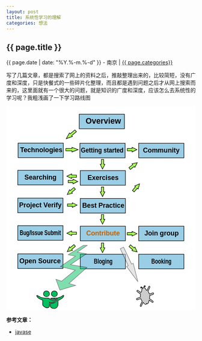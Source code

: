 ```yaml
---
layout: post
title: 系统性学习的理解
categories: 想法
---
```


## {{ page.title }}

{{ page.date | date: "%Y.%-m.%-d" }} - 南京 | <a href="/archive#{{ page.categories }}">{{ page.categories}}</a>

写了几篇文章，都是搜索了网上的资料之后，推敲整理出来的，比较简短，没有广度和深度，只是快餐式的一些碎片化整理，而且都是遇到问题之后才从网上搜索而来的，这里面就有一个很大的问题，就是知识的广度和深度，应该怎么去系统性的学习呢？我粗浅画了一下学习路线图

<svg width="570" height="615" xmlns="http://www.w3.org/2000/svg" viewBox="0 0 570 615" enable-background="new 0 0 570 615" xml:space="preserve">
 <g>
  <title>background</title>
  <rect x="-1" y="-1" width="572" height="617" id="canvas_background" fill="#fff"/>
  <g id="canvasGrid" display="none">
   <rect id="svg_9" width="100%" height="100%" x="0" y="0" stroke-width="0" fill="url(#gridpattern)"/>
  </g>
 </g>
 <g>
  <title>Layer 1</title>
  <rect fill="#9ACEE6" stroke="#000" stroke-width="1.5" x="219.5" y="23.5" width="136" height="44" id="svg_1"/>
  <text fill="#000000" stroke="#000" stroke-width="0" stroke-opacity="null" fill-opacity="null" x="238.5" y="52.5" id="svg_2" font-size="24" font-family="Helvetica, Arial, sans-serif" text-anchor="start" xml:space="preserve" font-weight="bold">Overview</text>
  <rect fill="#9ACEE6" stroke="#000" stroke-width="1.5" x="221.5" y="111" width="136" height="44" id="svg_3"/>
  <text fill="#000000" stroke-width="0" stroke-opacity="null" fill-opacity="null" x="224.5" y="139" id="svg_4" font-size="20" font-family="Helvetica, Arial, sans-serif" text-anchor="start" xml:space="preserve" font-weight="bold" transform="matrix(0.9015709161758423,0,0,1,22.097329318523407,0) " stroke="#000">Getting started</text>
  <rect fill="#9ACEE6" stroke="#000" stroke-width="1.5" x="398.5" y="111" width="136" height="44" id="svg_5"/>
  <text fill="#000000" stroke="#000" stroke-width="0" stroke-opacity="null" fill-opacity="null" x="411.5" y="139" id="svg_6" font-size="20" font-family="Helvetica, Arial, sans-serif" text-anchor="start" xml:space="preserve" font-weight="bold">Community</text>
  <rect fill="#9ACEE6" stroke="#000" stroke-width="1.5" x="35.5" y="110.5" width="136" height="44" id="svg_7"/>
  <text fill="#000000" stroke="#000" stroke-width="0" stroke-opacity="null" fill-opacity="null" x="41.5" y="138.5" id="svg_8" font-size="20" font-family="Helvetica, Arial, sans-serif" text-anchor="start" xml:space="preserve" font-weight="bold">Technologies</text>
  <path fill="#aaff56" stroke-width="1.5" stroke-opacity="null" d="m190.6151,130.30193l7,-18.45565l7,18.45565l-3.5,0l0,18.54445l-7,0l0,-18.54445l-3.5,0z" id="svg_11" transform="rotate(89.75519561767578 197.6150970458984,130.34632873535156) " stroke="#000"/>
  <path fill="#aaff56" stroke-width="1.5" stroke-opacity="null" d="m371.61518,130.32859l7,-14.46529l7,14.46529l-3.5,0l0,14.53489l-7,0l0,-14.53489l-3.5,0z" id="svg_13" transform="rotate(89.75519561767578 378.6151733398437,130.36340332031253) " stroke="#000"/>
  <rect fill="#9ACEE6" stroke="#000" stroke-width="1.5" x="222.5" y="193.5" width="136" height="44" id="svg_14"/>
  <text fill="#000000" stroke="#000" stroke-width="0" stroke-opacity="null" fill-opacity="null" x="244.5" y="221.5" id="svg_15" font-size="20" font-family="Helvetica, Arial, sans-serif" text-anchor="start" xml:space="preserve" font-weight="bold">Exercises</text>
  <rect fill="#9ACEE6" stroke="#000" stroke-width="1.5" x="222.5" y="277.5" width="136" height="44" id="svg_16"/>
  <text fill="#000000" stroke="#000" stroke-width="0" stroke-opacity="null" fill-opacity="null" x="228.5" y="305.5" id="svg_17" font-size="20" font-family="Helvetica, Arial, sans-serif" text-anchor="start" xml:space="preserve" font-weight="bold">Best Practice</text>
  <path fill="#aaff56" stroke-width="1.5" stroke-opacity="null" d="m187.6151,85.30193l7,-18.45565l7,18.45565l-3.5,0l0,18.54445l-7,0l0,-18.54445l-3.5,0z" id="svg_18" transform="rotate(-130 194.61509704589847,85.34632873535158) " stroke="#000"/>
  <path fill="#aaff56" stroke-width="1.5" stroke-opacity="null" d="m282.61518,174.32859l7,-14.46529l7,14.46529l-3.5,0l0,14.53489l-7,0l0,-14.53489l-3.5,0z" id="svg_19" transform="rotate(180 289.61517333984375,174.36338806152347) " stroke="#000"/>
  <path fill="#aaff56" stroke-width="1.5" stroke-opacity="null" d="m282.61518,257.32859l7,-14.46529l7,14.46529l-3.5,0l0,14.53489l-7,0l0,-14.53489l-3.5,0z" id="svg_20" transform="rotate(180 289.61517333984375,257.3634033203125) " stroke="#000"/>
  <path fill="#aaff56" stroke-width="1.5" stroke-opacity="null" d="m375.61518,178.32859l7,-14.46529l7,14.46529l-3.5,0l0,14.53489l-7,0l0,-14.53489l-3.5,0z" id="svg_21" transform="rotate(52.56956481933594 382.61517333984364,178.36338806152347) " stroke="#000"/>
  <path fill="#aaff56" stroke-width="1.5" stroke-opacity="null" d="m384.61518,244.32859l7,-14.46529l7,14.46529l-3.5,0l0,14.53489l-7,0l0,-14.53489l-3.5,0z" id="svg_22" transform="rotate(40.49724578857422 391.6151733398438,244.36338806152344) " stroke="#000"/>
  <rect fill="#9ACEE6" stroke="#000" stroke-width="1.5" x="34.5" y="276.5" width="136" height="44" id="svg_25"/>
  <text fill="#000000" stroke="#000" stroke-width="0" stroke-opacity="null" fill-opacity="null" x="38.5" y="304.5" id="svg_26" font-size="20" font-family="Helvetica, Arial, sans-serif" text-anchor="start" xml:space="preserve" font-weight="bold">Project Verify</text>
  <path fill="#aaff56" stroke-width="1.5" stroke-opacity="null" d="m187.61518,256.32859l7,-14.46529l7,14.46529l-3.5,0l0,14.53489l-7,0l0,-14.53489l-3.5,0z" id="svg_27" transform="rotate(-129.64341735839844 194.61517333984375,256.3634033203125) " stroke="#000"/>
  <path fill="#aaff56" stroke-width="1.5" stroke-opacity="null" d="m191.61518,297.32859l7,-14.46529l7,14.46529l-3.5,0l0,14.53489l-7,0l0,-14.53489l-3.5,0z" id="svg_28" transform="rotate(90.16181182861328 198.61517333984375,297.3634033203125) " stroke="#000"/>
  <rect fill="#9ACEE6" stroke="#000" stroke-width="1.5" x="34.5" y="192.5" width="136" height="44" id="svg_29"/>
  <text fill="#000000" stroke="#000" stroke-width="0" stroke-opacity="null" fill-opacity="null" x="54.5" y="220.5" id="svg_30" font-size="20" font-family="Helvetica, Arial, sans-serif" text-anchor="start" xml:space="preserve" font-weight="bold">Searching</text>
  <path fill="#aaff56" stroke-width="1.5" stroke-opacity="null" d="m193.61518,226.32859l7,-14.46529l7,14.46529l-3.5,0l0,14.53489l-7,0l0,-14.53489l-3.5,0z" id="svg_32" transform="rotate(90.16181182861328 200.61517333984372,226.36340332031253) " stroke="#000"/>
  <path fill="#aaff56" stroke-width="1.5" stroke-opacity="null" d="m189.61518,210.32859l7,-14.46529l7,14.46529l-3.5,0l0,14.53489l-7,0l0,-14.53489l-3.5,0z" id="svg_33" transform="rotate(-90 196.61517333984378,210.36338806152344) " stroke="#000"/>
  <rect fill="#9ACEE6" stroke="#000" stroke-width="1.5" x="222.5" y="361" width="136" height="44" id="svg_34"/>
  <text fill="#bf5f00" stroke="#000" stroke-width="0" stroke-opacity="null" x="240.5" y="389" id="svg_35" font-size="20" font-family="Helvetica, Arial, sans-serif" text-anchor="start" xml:space="preserve" font-weight="bold">Contribute</text>
  <path fill="#aaff56" stroke-width="1.5" stroke-opacity="null" d="m282.61518,340.32859l7,-14.46529l7,14.46529l-3.5,0l0,14.53489l-7,0l0,-14.53489l-3.5,0z" id="svg_36" transform="rotate(180 289.61517333984375,340.3634033203125) " stroke="#000"/>
  <rect fill="#9ACEE6" stroke="#000" stroke-width="1.5" x="34.5" y="359.5" width="136" height="44" id="svg_37"/>
  <text fill="#000000" stroke-width="0" stroke-opacity="null" fill-opacity="null" x="41.226356" y="387.5" id="svg_38" font-size="20" font-family="Helvetica, Arial, sans-serif" text-anchor="start" xml:space="preserve" font-weight="bold" transform="matrix(0.7335799932479858,0,0,1,10.257170259952545,0) " stroke="#000">Bug/Issue Submit</text>
  <path fill="#aaff56" stroke-width="1.5" stroke-opacity="null" d="m189.61518,382.21529l7,-14.46529l7,14.46529l-3.5,0l0,14.53489l-7,0l0,-14.53489l-3.5,0z" id="svg_39" transform="rotate(-90 196.61517333984378,382.2500915527344) " stroke="#000"/>
  <rect fill="#9ACEE6" stroke="#000" stroke-width="1.5" x="398.5" y="361" width="136" height="44" id="svg_40"/>
  <text fill="#000000" stroke="#000" stroke-width="0" stroke-opacity="null" fill-opacity="null" x="415.5" y="389" id="svg_41" font-size="20" font-family="Helvetica, Arial, sans-serif" text-anchor="start" xml:space="preserve" font-weight="bold">Join group</text>
  <path fill="#aaff56" stroke-width="1.5" stroke-opacity="null" d="m371.61518,383.71526l7,-14.46529l7,14.46529l-3.5,0l0,14.53489l-7,0l0,-14.53489l-3.5,0z" id="svg_42" transform="rotate(89.75519561767578 378.6151733398438,383.75006103515625) " stroke="#000"/>
  <rect fill="#9ACEE6" stroke="#000" stroke-width="1.5" x="34.5" y="444.5" width="136" height="44" id="svg_43"/>
  <text fill="#000000" stroke-width="0" stroke-opacity="null" fill-opacity="null" x="39.31318" y="472.5" id="svg_44" font-size="20" font-family="Helvetica, Arial, sans-serif" text-anchor="start" xml:space="preserve" font-weight="bold" stroke="#000">Open Source</text>
  <rect fill="#9ACEE6" stroke="#000" stroke-width="1.5" x="222.5" y="445.5" width="136" height="44" id="svg_45"/>
  <text fill="#000000" stroke-width="0" stroke-opacity="null" fill-opacity="null" x="335.841795" y="473.5" id="svg_46" font-size="20" font-family="Helvetica, Arial, sans-serif" text-anchor="start" xml:space="preserve" font-weight="bold" transform="matrix(0.7558839278826781,0,0,1,9.75894837402484,0) " stroke="#000">Bloging</text>
  <rect fill="#9ACEE6" stroke="#000" stroke-width="1.5" x="398.5" y="445.5" width="136" height="44" id="svg_47"/>
  <text fill="#000000" stroke-width="0" stroke-opacity="null" fill-opacity="null" x="564.712913" y="473.5" id="svg_48" font-size="20" font-family="Helvetica, Arial, sans-serif" text-anchor="start" xml:space="preserve" font-weight="bold" transform="matrix(0.7558839278826781,0,0,1,9.75894837402484,0) " stroke="#000">Booking</text>
  <path fill="#aaff56" stroke-width="1.5" stroke-opacity="null" d="m187.61518,428.32859l7,-14.46529l7,14.46529l-3.5,0l0,14.53489l-7,0l0,-14.53489l-3.5,0z" id="svg_49" transform="rotate(-129.64341735839844 194.61517333984375,428.36340332031244) " stroke="#000"/>
  <path fill="#aaff56" stroke-width="1.5" stroke-opacity="null" d="m282.61518,426.21529l7,-14.46529l7,14.46529l-3.5,0l0,14.53489l-7,0l0,-14.53489l-3.5,0z" id="svg_50" transform="rotate(180 289.61517333984375,426.2500915527344) " stroke="#000"/>
  <path fill="#aaff56" stroke-width="1.5" stroke-opacity="null" d="m375.61518,429.19121l7,-14.46529l7,14.46529l-3.5,0l0,14.53489l-7,0l0,-14.53489l-3.5,0z" id="svg_51" transform="rotate(130 382.61517333984375,429.2260131835938) " stroke="#000"/>
  <path fill="#00bf5f" stroke-width="1.5" stroke-opacity="null" d="m208.18022,451.58354l-45.43758,31.16385l44.87586,10.70626l-41.47836,33.45707l-16.74649,-5.64973l11.8777,32.24894l47.20312,-14.07002l-19.92992,-5.8812l54.11849,-48.05518l-49.47041,-8.70967l47.77168,-32.47322l-27.24987,-4.87568l29.67919,-20.63843l-10.90287,-0.29661l-46.05624,28.31371l21.7457,4.75992l0,-0.00001z" id="svg_52" stroke="#000" opacity="0.5"/>
  <path fill="#00bf5f" stroke-width="1.5" stroke-opacity="null" d="m169.00239,570.958c-2.71718,2.90944 -14.41867,6.59967 -15.9279,6.59967l-12.82703,0c-2.12883,0 -5.33488,0.40272 -6.84411,1.32596c0.17338,0.14794 0.34676,0.29587 0.51445,0.44655c1.15963,1.03831 3.87113,2.50124 6.26998,2.50124c1.12837,0 2.05494,-0.31505 2.84224,-0.96981c3.34815,-2.75876 5.0876,-3.08204 6.0966,-3.08204c1.19658,0 2.22547,0.52874 2.83087,1.45473c1.13689,1.71498 0.30128,3.9587 -0.5514,5.71751c-2.04072,4.17514 -8.69156,8.68724 -15.90232,8.68724c-0.00568,0 -0.00568,0 -0.01137,0c-1.00615,0 -1.99241,-0.09041 -2.93603,-0.27122l0,8.9064c0,2.03277 2.93603,6.93937 11.84361,6.93937s11.24105,-10.13921 11.24105,-11.88433l0,-12.36102c6.33819,-3.20258 12.82418,-4.94495 15.92791,-10.67069c2.91898,-5.38055 0.14779,-6.249 -2.56655,-3.33956zm-19.92409,12.94729c2.26242,-4.65456 -0.15064,-4.65456 -4.37705,-1.16432s-10.4168,0.28765 -12.52859,-1.60266c-2.11178,-1.88758 -4.22356,-3.3423 -7.99806,-3.1971c-3.77449,0.1452 -12.67638,-0.44107 -17.81231,-1.60266c-5.13024,-1.16432 -13.91275,-8.21876 -14.63752,-6.39694c-0.75604,1.89032 0.59971,3.19984 3.31973,6.39694c2.71434,3.20258 14.42436,7.61057 14.42436,7.61057s0,9.4598 0,13.38563c0,3.93131 8.44998,9.88991 12.82418,9.88991s7.69678,-2.90944 7.69678,-4.94769l0,-12.36102c7.24487,3.64365 16.82606,-1.35336 19.08848,-6.01066zm-4.54758,-10.38577c4.95686,0 8.97863,-3.87378 8.97863,-8.65162c0,-4.78058 -4.02177,-8.65436 -8.97863,-8.65436s-8.97579,3.87378 -8.97579,8.65436c0,4.77784 4.01892,8.65162 8.97579,8.65162zm-23.65595,0c4.95686,0 8.97579,-3.87378 8.97579,-8.65162c0,-4.78058 -4.01893,-8.65436 -8.97579,-8.65436c-4.95971,0 -8.97864,3.87378 -8.97864,8.65436c0,4.77784 4.01609,8.65162 8.97864,8.65162z" id="svg_53" stroke="#000"/>
  <path fill="#aaff56" stroke="#000" stroke-width="1.5" stroke-opacity="null" fill-opacity="null" d="m522933.34792,155742.86089c-14.3146,14.27317 -75.96023,32.37672 -83.91112,32.37672l-67.57511,0c-11.2151,0 -28.10513,1.97567 -36.05602,6.50491c0.91338,0.72576 1.82676,1.45151 2.71019,2.19071c6.10916,5.09372 20.39381,12.27063 33.03139,12.27063c5.94445,0 10.82579,-1.54559 14.97344,-4.75773c17.6387,-13.53398 26.80244,-15.11989 32.11801,-15.11989c6.30382,0 11.7242,2.5939 14.91354,7.13659c5.98937,8.41338 1.58718,19.42066 -2.90485,28.04907c-10.75092,20.48241 -45.78876,42.61793 -83.77636,42.61793c-0.02994,0 -0.02994,0 -0.05989,0c-5.30059,0 -10.49638,-0.44351 -15.46756,-1.33055l0,43.69312c0,9.97241 15.46756,34.04328 62.3943,34.04328s59.21993,-49.74108 59.21993,-58.3023l0,-60.64084c33.39076,-15.71124 67.56013,-24.25902 83.91112,-52.34841c15.37772,-26.39597 0.77862,-30.65642 -13.52101,-16.38324zm-104.96377,63.51697c11.91885,-22.83439 -0.79359,-22.83439 -23.05909,-5.71195s-54.87763,1.41119 -66.00289,-7.86235c-11.12526,-9.26009 -22.25052,-16.39668 -42.13524,-15.68436c-19.88472,0.71231 -66.78152,-2.16383 -93.83851,-7.86235c-27.02705,-5.71195 -73.29496,-40.3197 -77.11318,-31.38217c-3.98294,9.27354 3.15939,15.69781 17.48897,31.38217c14.29962,15.71125 75.99017,37.33605 75.99017,37.33605s0,46.40798 0,65.66736c0,19.28626 44.51602,48.51805 67.56013,48.51805s40.54806,-14.27318 40.54806,-24.27247l0,-60.64083c38.16728,17.87507 88.64273,-6.63931 100.56158,-29.48715zm-23.95749,-50.95067c26.11367,0 47.30107,-19.00402 47.30107,-42.44321c0,-23.45262 -21.1874,-42.45665 -47.30107,-42.45665s-47.28611,19.00403 -47.28611,42.45665c0,23.43919 21.17244,42.44321 47.28611,42.44321zm-124.62389,0c26.11367,0 47.2861,-19.00402 47.2861,-42.44321c0,-23.45262 -21.17243,-42.45665 -47.2861,-42.45665c-26.12864,0 -47.30108,19.00403 -47.30108,42.45665c0,23.43919 21.15747,42.44321 47.30108,42.44321z" id="svg_54"/>
  <path fill="#cccccc" stroke-width="1.5" stroke-opacity="null" d="m360.95248,477.37195l11,-56.10062l11,56.10062l-5.5,0l0,56.37056l-11,0l0,-56.37056l-5.49999,0l-0.00001,0z" id="svg_61" transform="rotate(154.82058715820312 371.9524841308594,477.50692749023443) " stroke="#000" opacity="0.5"/>
  <path id="svg_10" d="m441.138916,561.992929l-10.489268,3.638564c-0.961096,-3.202929 -2.40814,-5.979253 -4.159351,-8.189026l5.547001,-12.279024c0.487747,-1.083443 0.18718,-2.464834 -0.683926,-3.081042c-0.862107,-0.611694 -1.961788,-0.230232 -2.447736,0.850954l-5.262632,11.65153c-1.087083,-0.864497 -2.231759,-1.555193 -3.419631,-2.022428c-0.748719,-3.243558 -2.973279,-5.442046 -5.503806,-5.782879c-0.0018,-0.009029 -0.0036,-0.018057 -0.005399,-0.027086c-0.109788,-0.546236 -0.167382,-1.0383 -0.176381,-1.467163c-0.008999,-0.426606 0.021598,-0.792268 0.082791,-1.081186c0.066593,-0.293433 0.142185,-0.530436 0.224976,-0.715524c0.262772,-0.586865 0.611934,-0.970585 1.038488,-1.148901c0.041396,0.634266 0.255572,1.087958 0.633532,1.356561c0.27897,0.198631 0.604735,0.259575 0.982694,0.194117c0.379759,-0.069972 0.676727,-0.34309 0.892704,-0.819354c0.18898,-0.419834 0.228575,-0.878041 0.115188,-1.370104c-0.115188,-0.494321 -0.365361,-0.875783 -0.74512,-1.144387c-0.27717,-0.196374 -0.565139,-0.29569 -0.867506,-0.291175c-0.300568,0.002257 -0.588536,0.076744 -0.865707,0.218946c-0.27537,0.142202 -0.532742,0.361148 -0.772117,0.652323c-0.237574,0.291175 -0.433753,0.611694 -0.593936,0.961556c-0.237574,0.528179 -0.388758,1.119558 -0.449951,1.767367c-0.059394,0.645552 -0.066593,1.275303 -0.016198,1.896026c0.030597,0.361148 0.109788,0.679409 0.169182,1.013471c-0.674927,-0.047401 -1.364253,0.004514 -2.051779,0.243775c-0.867506,0.300204 -1.643223,0.812583 -2.303751,1.473934c-0.09359,-0.388234 -0.176381,-0.776468 -0.323965,-1.169216c-0.208777,-0.562036 -0.473349,-1.096986 -0.788315,-1.616136c-0.320365,-0.516893 -0.691125,-0.925441 -1.11228,-1.225645c-0.27717,-0.194117 -0.577738,-0.340833 -0.901703,-0.437892c-0.323965,-0.097058 -0.633532,-0.117373 -0.9287,-0.060944s-0.572338,0.180574 -0.83331,0.370176c-0.262772,0.189603 -0.467949,0.462721 -0.626332,0.805811c-0.214177,0.476264 -0.269971,0.96607 -0.169182,1.460391c0.104389,0.498835 0.325765,0.866755 0.660529,1.106015c0.377959,0.268604 0.746919,0.31149 1.099681,0.126402c0.352762,-0.185088 0.606535,-0.449178 0.764917,-0.801297c0.214177,-0.474006 0.212377,-0.999928 -0.012599,-1.568736c0.439153,-0.124145 0.894503,-0.018057 1.362453,0.318261c0.145784,0.101573 0.307767,0.259575 0.485948,0.469492c0.174581,0.20766 0.347363,0.501093 0.514744,0.875783c0.169182,0.374691 0.322165,0.83064 0.451751,1.372362c0.023397,0.099316 0.041396,0.221203 0.062993,0.329547c-1.639623,1.86894 -2.442336,4.712979 -1.976187,7.577332c-1.047487,1.318189 -1.929392,2.86661 -2.622317,4.593348l-9.286998,-6.60449c-0.863907,-0.611694 -1.965388,-0.230232 -2.454935,0.850954c-0.487747,1.087958 -0.18358,2.469348 0.680327,3.085556l9.792743,6.956609c-0.595736,3.024613 -0.696525,6.335886 -0.210577,9.699075l-10.489268,3.640821c-0.961096,0.331805 -1.522636,1.577764 -1.256264,2.778581c0.264571,1.196302 1.254465,1.902797 2.215561,1.566478l10.581058,-3.672421c0.905302,2.385833 2.453135,5.146356 4.267339,7.771449l-5.748579,12.728202c-0.489547,1.085701 -0.18718,2.464834 0.680327,3.076528c0.430154,0.309233 0.921501,0.365662 1.364253,0.212174c0.446352,-0.153488 0.844109,-0.516893 1.087083,-1.063129l5.210438,-11.5319c4.859475,5.855108 10.230096,9.306327 10.399277,2.376804c2.87609,5.778364 6.21113,-0.762925 8.102725,-8.974522l9.364389,6.651891c0.431953,0.31149 0.9251,0.365662 1.371452,0.212174c0.442752,-0.151231 0.840509,-0.516893 1.085283,-1.063129c0.489547,-1.081186 0.18718,-2.462576 -0.678527,-3.07427l-10.260692,-7.288414c0.523743,-3.397046 0.759518,-6.733149 0.574138,-9.340184l10.593657,-3.672421c0.953897,-0.331805 1.524435,-1.57325 1.252665,-2.774066c-0.266371,-1.200816 -1.259864,-1.905055 -2.217361,-1.57325z" fill-opacity="null" stroke-opacity="null" stroke-width="1.5" stroke="#000" fill="#cccccc"/>
 </g>
</svg>



**参考文章：**

* [javase][1]


[1]: http://www.oracle.com/technetwork/java/javase/downloads/index.html
